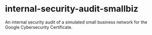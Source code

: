 # internal-security-audit-smallbiz
An internal security audit of a simulated small business network for the Google Cybersecurity Certificate.
